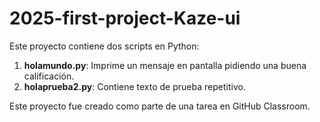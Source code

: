 # 2025-first-project-Kaze-ui

Este proyecto contiene dos scripts en Python:

1. **holamundo.py**: Imprime un mensaje en pantalla pidiendo una buena calificación.
2. **holaprueba2.py**: Contiene texto de prueba repetitivo.

Este proyecto fue creado como parte de una tarea en GitHub Classroom.
